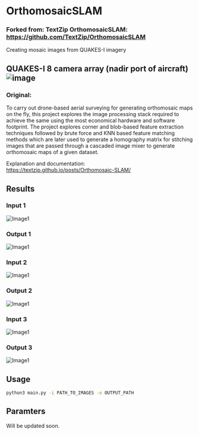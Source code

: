 # OrthomosaicSLAM
### Forked from: TextZip OrthomosaicSLAM: https://github.com/TextZip/OrthomosaicSLAM
 
Creating mosaic images from QUAKES-I imagery 

QUAKES-I 8 camera array (nadir port of aircraft)
![image](https://github.com/madelineschwarz/OrthomosaicSLAM/assets/60195170/3c62446c-3df5-4b8e-afc8-e3d30861ec2a)
-------------------------------------------------------------------------------------------------------------------------------------------------------------------
### Original:
To carry out drone-based aerial surveying for generating orthomosaic maps on the fly, this project explores the image processing stack required to achieve the same using the most economical hardware and software footprint. The project explores corner and blob-based feature extraction techniques followed by brute force and KNN based feature matching methods which are later used to generate a homography matrix for stitching images that are passed through a cascaded image mixer to generate orthomosaic maps of a given dataset.

Explanation and documentation: https://textzip.github.io/posts/Orthomosaic-SLAM/

## Results
### Input 1
![Image1](/images/city_input.jpg)
### Output 1
![Image1](/images/city_output.png)
### Input 2 
![Image1](/images/lake_nornal_input.jpg)
### Output 2
![Image1](/images/lake_normal_output.png)
### Input 3
![Image1](/images/extended_lake_input.jpg)
### Output 3
![Image1](/images/lake_extended_output.png)


## Usage
```bash
python3 main.py -i PATH_TO_IMAGES -o OUTPUT_PATH
```

## Paramters
Will be updated soon. 
